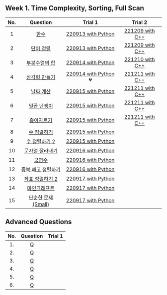 ## Week 1. Time Complexity, Sorting, Full Scan

|No.  |Question|Trial 1|Trial 2|
|:---:|:------:|:-----:|:-----:|
|1  |[한수](https://www.acmicpc.net/problem/1065)                |  [220913 with Python](https://github.com/JoonHyeok-hozy-Kim/algorithm_study/blob/main/BaekJoon/Solutions/Week1/Sol_01_220913_1065.py)| [221209 with C++](https://github.com/JoonHyeok-hozy-Kim/algorithm_study/blob/main/BaekJoon/Solutions/Week1/cpp/Sol_01_221209_1065.cpp) |
|2  |[단어 정렬](https://www.acmicpc.net/problem/1181)             | [220913 with Python](https://github.com/JoonHyeok-hozy-Kim/algorithm_study/blob/main/BaekJoon/Solutions/Week1/Sol_02_220913_1181.py)| [221209 with C++](https://github.com/JoonHyeok-hozy-Kim/algorithm_study/blob/main/BaekJoon/Solutions/Week1/cpp/Sol_02_221209_1181.cpp) |
|3  |[부분수열의 합](https://www.acmicpc.net/problem/1182)           |[220914 with Python](https://github.com/JoonHyeok-hozy-Kim/algorithm_study/blob/main/BaekJoon/Solutions/Week1/Sol_03_220914_1182.py)| [221210 with C++](https://github.com/JoonHyeok-hozy-Kim/algorithm_study/blob/main/BaekJoon/Solutions/Week1/cpp/Sol_03_221209_1182.cpp) |
|4  |[삼각형 만들기](https://www.acmicpc.net/problem/1448)           |[220914 with Python](https://github.com/JoonHyeok-hozy-Kim/algorithm_study/blob/main/BaekJoon/Solutions/Week1/Sol_04_220914_1448.py) :broken_heart:| [221211 with C++](https://github.com/JoonHyeok-hozy-Kim/algorithm_study/blob/main/BaekJoon/Solutions/Week1/cpp/Sol_04_221211_1448.cpp) |
|5  |[날짜 계산](https://www.acmicpc.net/problem/1476)             | [220915 with Python](https://github.com/JoonHyeok-hozy-Kim/algorithm_study/blob/main/BaekJoon/Solutions/Week1/Sol_05_220915_1476.py)| [221211 with C++](https://github.com/JoonHyeok-hozy-Kim/algorithm_study/blob/main/BaekJoon/Solutions/Week1/cpp/Sol_04_221211_1476.cpp) |
|6  |[일곱 난쟁이](https://www.acmicpc.net/problem/2309)            | [220915 with Python](https://github.com/JoonHyeok-hozy-Kim/algorithm_study/blob/main/BaekJoon/Solutions/Week1/Sol_06_220915_2309.py)| [221211 with C++](https://github.com/JoonHyeok-hozy-Kim/algorithm_study/blob/main/BaekJoon/Solutions/Week1/cpp/Sol_04_221211_2309.cpp) |
|7  |[종이자르기](https://www.acmicpc.net/problem/2628)             | [220915 with Python](https://github.com/JoonHyeok-hozy-Kim/algorithm_study/blob/main/BaekJoon/Solutions/Week1/Sol_07_220915_2628.py)| [221211 with C++](https://github.com/JoonHyeok-hozy-Kim/algorithm_study/blob/main/BaekJoon/Solutions/Week1/cpp/Sol_04_221211_2628.cpp) |
|8  |[수 정렬하기](https://www.acmicpc.net/problem/2750)            | [220915 with Python](https://github.com/JoonHyeok-hozy-Kim/algorithm_study/blob/main/BaekJoon/Solutions/Week1/Sol_08_220915_2750.py)| []() |
|9  |[수 정렬하기 2](https://www.acmicpc.net/problem/2751)          | [220915 with Python](https://github.com/JoonHyeok-hozy-Kim/algorithm_study/blob/main/BaekJoon/Solutions/Week1/Sol_08_220915_2750.py)| []() |
|10 |[문자열 잘라내기](https://www.acmicpc.net/problem/2866)          |[220916 with Python](https://github.com/JoonHyeok-hozy-Kim/algorithm_study/blob/main/BaekJoon/Solutions/Week1/Sol_09_220916_2866.py)| []() |
|11 |[국영수](https://www.acmicpc.net/problem/10825)              |  [220916 with Python](https://github.com/JoonHyeok-hozy-Kim/algorithm_study/blob/main/BaekJoon/Solutions/Week1/Sol_10_220916_10825.py)| []() |
|12 |[중복 빼고 정렬하기](https://www.acmicpc.net/problem/10867)       |[220916 with Python](https://github.com/JoonHyeok-hozy-Kim/algorithm_study/blob/main/BaekJoon/Solutions/Week1/Sol_11_220916_10867.py)| []() |
|13 |[좌표 정렬하기 2](https://www.acmicpc.net/problem/11651)        |[220917 with Python](https://github.com/JoonHyeok-hozy-Kim/algorithm_study/blob/main/BaekJoon/Solutions/Week1/Sol_12_220917_11651.py)| []() |
|14 |[마인크래프트](https://www.acmicpc.net/problem/18111)           |[220917 with Python](https://github.com/JoonHyeok-hozy-Kim/algorithm_study/blob/main/BaekJoon/Solutions/Week1/Sol_13_220917_18111.py)| []() |
|15 |[단순한 문제 (Small)](https://www.acmicpc.net/problem/25494)   | [220917 with Python](https://github.com/JoonHyeok-hozy-Kim/algorithm_study/blob/main/BaekJoon/Solutions/Week1/Sol_14_220917_25494.py)| []() |

## Advanced Questions
|No.  |Question|Trial 1|
|:---:|:------:|:-----:|
|1. |[Q](https://www.acmicpc.net/problem/2170 ) |[]() |
|2. |[Q](https://www.acmicpc.net/problem/5884 ) |[]() |
|3. |[Q](https://www.acmicpc.net/problem/13316) |[]() |
|4. |[Q](https://www.acmicpc.net/problem/16069) |[]() |
|5. |[Q](https://www.acmicpc.net/problem/16936) |[]() |
|6. |[Q](https://www.acmicpc.net/problem/20652) |[]() |